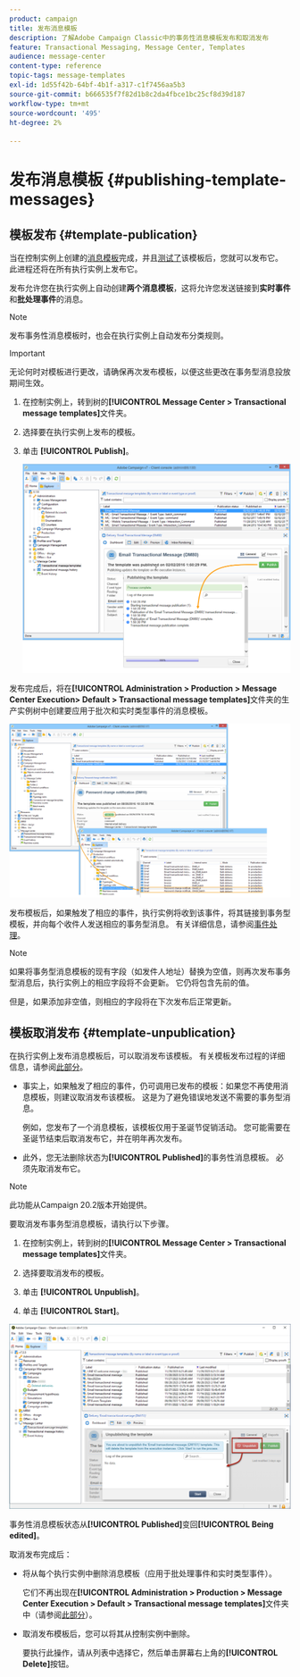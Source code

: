 ```yaml
---
product: campaign
title: 发布消息模板
description: 了解Adobe Campaign Classic中的事务性消息模板发布和取消发布
feature: Transactional Messaging, Message Center, Templates
audience: message-center
content-type: reference
topic-tags: message-templates
exl-id: 1d55f42b-64bf-4b1f-a317-c1f7456aa5b3
source-git-commit: b666535f7f82d1b8c2da4fbce1bc25cf8d39d187
workflow-type: tm+mt
source-wordcount: '495'
ht-degree: 2%

---
```


# 发布消息模板 {#publishing-template-messages}



## 模板发布 {#template-publication}

当在控制实例上创建的[消息模板](../../message-center/using/creating-the-message-template.md)完成，并且[测试了](../../message-center/using/testing-message-templates.md)该模板后，您就可以发布它。 此进程还将在所有执行实例上发布它。

发布允许您在执行实例上自动创建&#x200B;**两个消息模板**，这将允许您发送链接到&#x200B;**实时事件**&#x200B;和&#x200B;**批处理事件**&#x200B;的消息。

>[!NOTE]
>
>发布事务性消息模板时，也会在执行实例上自动发布分类规则。

>[!IMPORTANT]
>
>无论何时对模板进行更改，请确保再次发布模板，以便这些更改在事务型消息投放期间生效。

1. 在控制实例上，转到树的&#x200B;**[!UICONTROL Message Center > Transactional message templates]**&#x200B;文件夹。
1. 选择要在执行实例上发布的模板。
1. 单击 **[!UICONTROL Publish]**。

   ![](assets/messagecenter_publish_model_008.png)

发布完成后，将在&#x200B;**[!UICONTROL Administration > Production > Message Center Execution> Default > Transactional message templates]**&#x200B;文件夹的生产实例树中创建要应用于批次和实时类型事件的消息模板。

![](assets/messagecenter_deployed_model_001.png)

发布模板后，如果触发了相应的事件，执行实例将收到该事件，将其链接到事务型模板，并向每个收件人发送相应的事务型消息。 有关详细信息，请参阅[事件处理](../../message-center/using/about-event-processing.md)。

>[!NOTE]
>
>如果将事务型消息模板的现有字段（如发件人地址）替换为空值，则再次发布事务型消息后，执行实例上的相应字段将不会更新。 它仍将包含先前的值。
>
>但是，如果添加非空值，则相应的字段将在下次发布后正常更新。

## 模板取消发布 {#template-unpublication}

在执行实例上发布消息模板后，可以取消发布该模板。 有关模板发布过程的详细信息，请参阅[此部分](#template-publication)。

* 事实上，如果触发了相应的事件，仍可调用已发布的模板：如果您不再使用消息模板，则建议取消发布该模板。 这是为了避免错误地发送不需要的事务型消息。

  例如，您发布了一个消息模板，该模板仅用于圣诞节促销活动。 您可能需要在圣诞节结束后取消发布它，并在明年再次发布。

* 此外，您无法删除状态为&#x200B;**[!UICONTROL Published]**&#x200B;的事务性消息模板。 必须先取消发布它。

>[!NOTE]
>
>此功能从Campaign 20.2版本开始提供。

要取消发布事务型消息模板，请执行以下步骤。

1. 在控制实例上，转到树的&#x200B;**[!UICONTROL Message Center > Transactional message templates]**&#x200B;文件夹。
1. 选择要取消发布的模板。
1. 单击 **[!UICONTROL Unpublish]**。

   <!--1. Fill in the **[!UICONTROL Log of the process]** field.-->

1. 单击 **[!UICONTROL Start]**。

![](assets/message-center-unpublish.png)

事务性消息模板状态从&#x200B;**[!UICONTROL Published]**&#x200B;变回&#x200B;**[!UICONTROL Being edited]**。

取消发布完成后：

* 将从每个执行实例中删除消息模板（应用于批处理事件和实时类型事件）。

  它们不再出现在&#x200B;**[!UICONTROL Administration > Production > Message Center Execution > Default > Transactional message templates]**&#x200B;文件夹中（请参阅[此部分](#template-publication)）。

* 取消发布模板后，您可以将其从控制实例中删除。

  要执行此操作，请从列表中选择它，然后单击屏幕右上角的&#x200B;**[!UICONTROL Delete]**&#x200B;按钮。
